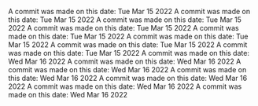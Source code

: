 A commit was made on this date: Tue Mar 15 2022
A commit was made on this date: Tue Mar 15 2022
A commit was made on this date: Tue Mar 15 2022
A commit was made on this date: Tue Mar 15 2022
A commit was made on this date: Tue Mar 15 2022
A commit was made on this date: Tue Mar 15 2022
A commit was made on this date: Tue Mar 15 2022
A commit was made on this date: Tue Mar 15 2022
A commit was made on this date: Wed Mar 16 2022
A commit was made on this date: Wed Mar 16 2022
A commit was made on this date: Wed Mar 16 2022
A commit was made on this date: Wed Mar 16 2022
A commit was made on this date: Wed Mar 16 2022
A commit was made on this date: Wed Mar 16 2022
A commit was made on this date: Wed Mar 16 2022
